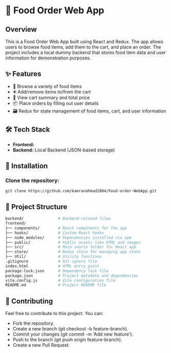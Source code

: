 # 🍔 Food Order Web App
## Overview
This is a Food Order Web App built using React and Redux. The app allows users to browse food items, add them to the cart, and place an order. The project includes a local dummy backend that stores food item data and user information for demonstration purposes.

## ✨ Features
- 🛒 Browse a variety of food items
- ➕ Add/remove items to/from the cart
- 🧾 View cart summary and total price
- 📦 Place orders by filling out user details
- 🗃️ Redux for state management of food items, cart, and user information

## 🛠️ Tech Stack
- __Frontend:__
- __Backend:__ Local Backend (JSON-based storage)

## 🚀 Installation
### Clone the repository:

```
git clone https://github.com/kamranahmad2004/Food-order-WebApp.git
```

## 📂 Project Structure

```bash
backend/               # Backend-related files
frontend/
├── components/        # React components for the app
├── hooks/             # Custom React hooks
├── node_modules/      # Dependencies installed via npm
├── public/            # Public assets like HTML and images
├── src/               # Main source folder for React app
├── store/             # Redux store for managing app state
├── Util/              # Utility functions
.gitignore             # Git ignore file
index.html             # HTML entry point
package-lock.json      # Dependency lock file
package.json           # Project metadata and dependencies
vite.config.js         # Vite configuration file
README.md              # Project README file
```

## 🤝 Contributing
Feel free to contribute to this project. You can:
- Fork the repository.
- Create a new branch (git checkout -b feature-branch).
- Commit your changes (git commit -m 'Add new feature').
- Push to the branch (git push origin feature-branch).
- Create a new Pull Request.

